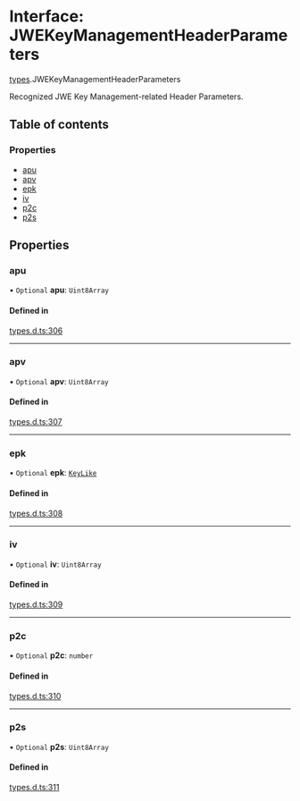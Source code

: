 # Interface: JWEKeyManagementHeaderParameters

[types](../modules/types.md).JWEKeyManagementHeaderParameters

Recognized JWE Key Management-related Header Parameters.

## Table of contents

### Properties

- [apu](types.JWEKeyManagementHeaderParameters.md#apu)
- [apv](types.JWEKeyManagementHeaderParameters.md#apv)
- [epk](types.JWEKeyManagementHeaderParameters.md#epk)
- [iv](types.JWEKeyManagementHeaderParameters.md#iv)
- [p2c](types.JWEKeyManagementHeaderParameters.md#p2c)
- [p2s](types.JWEKeyManagementHeaderParameters.md#p2s)

## Properties

### apu

• `Optional` **apu**: `Uint8Array`

#### Defined in

[types.d.ts:306](https://github.com/panva/jose/blob/v3.14.2/src/types.d.ts#L306)

___

### apv

• `Optional` **apv**: `Uint8Array`

#### Defined in

[types.d.ts:307](https://github.com/panva/jose/blob/v3.14.2/src/types.d.ts#L307)

___

### epk

• `Optional` **epk**: [`KeyLike`](../types/types.KeyLike.md)

#### Defined in

[types.d.ts:308](https://github.com/panva/jose/blob/v3.14.2/src/types.d.ts#L308)

___

### iv

• `Optional` **iv**: `Uint8Array`

#### Defined in

[types.d.ts:309](https://github.com/panva/jose/blob/v3.14.2/src/types.d.ts#L309)

___

### p2c

• `Optional` **p2c**: `number`

#### Defined in

[types.d.ts:310](https://github.com/panva/jose/blob/v3.14.2/src/types.d.ts#L310)

___

### p2s

• `Optional` **p2s**: `Uint8Array`

#### Defined in

[types.d.ts:311](https://github.com/panva/jose/blob/v3.14.2/src/types.d.ts#L311)
